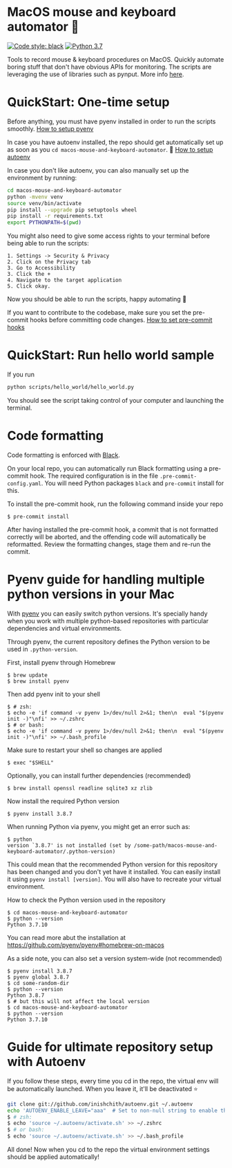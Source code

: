 # MacOS mouse and keyboard automator :apple:
[![Code style: black](https://img.shields.io/badge/code%20style-black-000000.svg)](https://github.com/psf/black)
[![Python 3.7](https://img.shields.io/badge/python-3.8.7-blue.svg)](https://www.python.org/downloads/release/python-370/)

Tools to record mouse & keyboard procedures on MacOS. Quickly automate boring stuff that don't have obvious APIs for monitoring. The scripts are leveraging the use of libraries such as pynput. More info [here](https://pynput.readthedocs.io/en/latest/limitations.html).

# QuickStart: One-time setup

Before anything, you must have pyenv installed in order to run the scripts smoothly.
[How to setup pyenv](#pyenv-guide-for-handling-multiple-python-versions-in-your-mac)

In case you have autoenv installed, the repo should get automatically set up as soon as you `cd macos-mouse-and-keyboard-automator`. :crystal_ball: 
[How to setup autoenv](#guide-for-ultimate-repository-setup-with-autoenv)

In case you don't like autoenv, you can also manually set up the environment by running:
```bash
cd macos-mouse-and-keyboard-automator
python -mvenv venv
source venv/bin/activate
pip install --upgrade pip setuptools wheel
pip install -r requirements.txt
export PYTHONPATH=$(pwd)
```

You might also need to give some access rights to your terminal before being able to run the scripts:
```text
1. Settings -> Security & Privacy
2. Click on the Privacy tab
3. Go to Accessibility
3. Click the +
4. Navigate to the target application
5. Click okay.
```

Now you should be able to run the scripts, happy automating :robot:

If you want to contribute to the codebase, make sure you set the pre-commit hooks before committing code changes.
[How to set pre-commit hooks](#code-formatting)

# QuickStart: Run hello world sample

If you run 
```bash
python scripts/hello_world/hello_world.py
```

You should see the script taking control of your computer and launching the terminal.

# Code formatting
Code formatting is enforced with [Black](https://black.readthedocs.io/).
 
On your local repo, you can automatically run Black formatting using a pre-commit hook. 
The required configuration is in the file `.pre-commit-config.yaml`. 
You will need Python packages `black` and `pre-commit` install for this.

To install the pre-commit hook, run the following command inside your repo
```shell
$ pre-commit install
```

After having installed the pre-commit hook, a commit that is not formatted correctly will be aborted, 
and the offending code will automatically be reformatted. 
Review the formatting changes, stage them and re-run the commit.

# Pyenv guide for handling multiple python versions in your Mac

With [pyenv](https://formulae.brew.sh/formula/pyenv) you can easily switch python versions. It's specially handy when you work with multiple python-based repositories with particular dependencies and virtual environments.

Through pyenv, the current repository defines the Python version to be used in `.python-version`.

First, install pyenv through Homebrew
```shell
$ brew update
$ brew install pyenv
```

Then add pyenv init to your shell
```shell
$ # zsh:
$ echo -e 'if command -v pyenv 1>/dev/null 2>&1; then\n  eval "$(pyenv init -)"\nfi' >> ~/.zshrc
$ # or bash:
$ echo -e 'if command -v pyenv 1>/dev/null 2>&1; then\n  eval "$(pyenv init -)"\nfi' >> ~/.bash_profile
```

Make sure to restart your shell so changes are applied
```shell
$ exec "$SHELL"
```

Optionally, you can install further dependencies (recommended)
```shell
$ brew install openssl readline sqlite3 xz zlib
```

Now install the required Python version

```shell
$ pyenv install 3.8.7
```

When running Python via pyenv, you might get an error such as:
```shell
$ python
version `3.8.7' is not installed (set by /some-path/macos-mouse-and-keyboard-automator/.python-version)
```
This could mean that the recommended Python version for this repository has been changed and you don't yet have it installed. 
You can easily install it using ```pyenv install [version]```. You will also have to recreate your virtual environment.

How to check the Python version used in the repository
```shell
$ cd macos-mouse-and-keyboard-automator
$ python --version
Python 3.7.10
```

You can read more abut the installation at https://github.com/pyenv/pyenv#homebrew-on-macos

As a side note, you can also set a version system-wide (not recommended)
```shell
$ pyenv install 3.8.7
$ pyenv global 3.8.7
$ cd some-random-dir
$ python --version
Python 3.8.7
$ # but this will not affect the local version
$ cd macos-mouse-and-keyboard-automator
$ python --version
Python 3.7.10
```

# Guide for ultimate repository setup with Autoenv

If you follow these steps, every time you cd in the repo, the virtual env
will be automatically launched. When you leave it, it'll be deactivated :star:
```bash
git clone git://github.com/inishchith/autoenv.git ~/.autoenv
echo 'AUTOENV_ENABLE_LEAVE="aaa"  # Set to non-null string to enable this' | cat - ~/.autoenv/activate.sh > temp && mv temp ~/.autoenv/activate.sh
$ # zsh:
$ echo 'source ~/.autoenv/activate.sh' >> ~/.zshrc
$ # or bash:
$ echo 'source ~/.autoenv/activate.sh' >> ~/.bash_profile

```

All done! Now when you cd to the repo the virtual environment settings should be applied
automatically!
